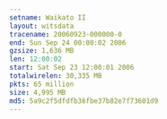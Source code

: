 ```yaml
---
setname: Waikato II
layout: witsdata
tracename: 20060923-000000-0
end: Sun Sep 24 00:00:02 2006
gzsize: 1,636 MB
len: 12:00:02
start: Sat Sep 23 12:00:01 2006
totalwirelen: 30,335 MB
pkts: 65 million
size: 4,995 MB
md5: 5a9c2f5dfdfb36fbe37b82e7f73601d9
---
```

